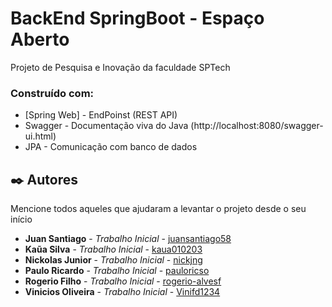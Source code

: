 # BackEnd SpringBoot - Espaço Aberto
Projeto de Pesquisa e Inovação da faculdade SPTech

### Construído com:
- [Spring Web] - EndPoinst (REST API)
- Swagger - Documentação viva do Java (http://localhost:8080/swagger-ui.html)
- JPA - Comunicação com banco de dados

### 

## ✒️ Autores

Mencione todos aqueles que ajudaram a levantar o projeto desde o seu início

* **Juan Santiago** - *Trabalho Inicial* - [juansantiago58](https://github.com/juansantiago58)
* **Kaũa Silva** - *Trabalho Inicial* - [kaua010203](https://github.com/kaua010203)
* **Nickolas Junior** - *Trabalho Inicial* - [nickjng](https://github.com/nickjng)
* **Paulo Ricardo** - *Trabalho Inicial* - [pauloricso](https://github.com/pauloricso)
* **Rogerio Filho** - *Trabalho Inicial* - [rogerio-alvesf](https://github.com/rogerio-alvesf)
* **Vinicios Oliveira** - *Trabalho Inicial* - [Vinifd1234](https://github.com/Vinifd1234)

